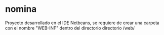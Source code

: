 # nomina

Proyecto desarrollado en el IDE Netbeans, se requiere de crear una carpeta con el nombre "WEB-INF" dentro del directorio directorio /web/
